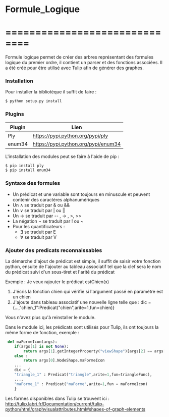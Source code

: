 # Formule_Logique
# ==============================
Formule logique permet de créer des arbres représentant des formules logique du premier ordre, il contient un parser et des fonctions associées. Il a été créé pour être utilisé avec Tulip afin de générer des graphes. 

### Installation
Pour installer la bibliotèque il suffit de faire : 

```sh
$ python setup.py install
```


### Plugins

| Plugin | Lien |
| ------ | -----|
| Ply | https://pypi.python.org/pypi/ply |
| enum34 | https://pypi.python.org/pypi/enum34 |

L'installation des modules peut se faire à l'aide de pip : 

```sh
$ pip install ply
$ pip install enum34
```
### Syntaxe des formules
* Un prédicat et une variable sont toujours en minuscule et peuvent contenir des caractères  alphanumériques
* Un &and; se traduit par & ou &&
* Un &or; se traduit par | ou ||
* Un &rarr; se traduit par -- , -> , >, >>
* La négation &not;  se traduit par ! ou ~
* Pour les quantificateurs : 
    * &exist; se traduit par E
    * &forall; se traduit par V

### Ajouter des predicats reconnaissables

La démarche d'ajout de prédicat est simple, il suffit de saisir votre fonction python, ensuite de l'ajouter au tableau associatif tel que la clef sera le nom du prédicat suivi d'un sous-tiret et l'arité du prédicat

Exemple : Je veux rajouter le prédicat estChien(x)
1. J'écris la fonction chien qui vérifie si l'argument passé en paramètre est un chien
2. J'ajoute dans tableau associatif une nouvelle ligne telle que :
	dic = {...,"chien_1":Predicat("chien",arite=1,fun=chien)}

Vous n'avez plus qu'à reinstaller le module.

Dans le module ici, les prédicats sont utilisés pour Tulip, ils ont toujours la même forme de fonction, exemple :
```python
 def maFormeIcon(args):
    if(args[1] is not None):
        return args[1].getIntegerProperty("viewShape")[args[2] == args[0].NodeShape.maFormeIcon
    else :
        return args[0].NodeShape.maFormeIcon
    ...
    dic = {
    "triangle_1" : Predicat("triangle",arite=1,fun=triangleFunc),
    ..., 
    "maForme_1" : Predicat("maForme",arite=1,fun = maFormeIcon)
    } 
```

Les formes disponibles dans Tulip se trouvent ici :
http://tulip.labri.fr/Documentation/current/tulip-python/html/graphvisualattributes.html#shapes-of-graph-elements

            
